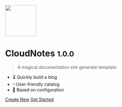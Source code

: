 <!-- logo标识 -->
<!-- ![logo](img/bg.svg) -->
<!-- logo标识：需要改变图片大小使用img标签 -->
<img src="favicon.ico" height="100px"/>

<!-- 以下封面描述 -->
# CloudNotes <small>1.0.0</small>

> A magical documentation site generate template.

- :hourglass_flowing_sand: Quickly build a blog
- :sparkles:User-friendly catalog
- :notebook_with_decorative_cover: Based on configuration

<!-- 以下为链接，空格分隔 -->
[Create New](https://github.com/yequanrui/CloudNotes/generate) [Get Started](_index)

<!-- 这个是封面背景图，不配置的话，是随机的颜色 -->
<!-- ![BG](img/bg.svg) -->

<!-- 固定封面背景色，不配置的话，背景是随机的颜色，背景色和背景图只能同时配置一个 -->
<!-- ![color](#f0f0f0) -->

